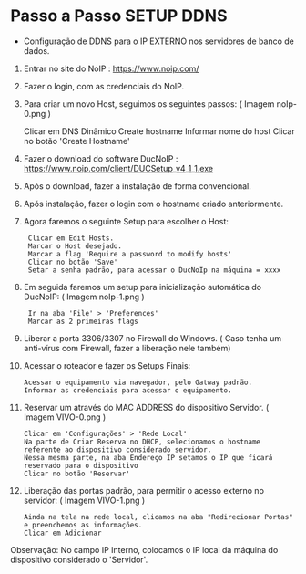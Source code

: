 Passo a Passo SETUP DDNS
=========================

- Configuração de DDNS para o IP EXTERNO nos servidores de banco de dados.

1. Entrar no site do NoIP : https://www.noip.com/
2. Fazer o login, com as credenciais do NoIP.
3. Para criar um novo Host, seguimos os seguintes passos: ( Imagem noIp-0.png )

	Clicar em DNS Dinâmico
	Create hostname
	Informar nome do host
	Clicar no botão 'Create Hostname'

4. Fazer o download do software DucNoIP : 	https://www.noip.com/client/DUCSetup_v4_1_1.exe

5. Após o download, fazer a instalação de forma convencional.

6. Após instalação, fazer o login com o hostname criado anteriormente.

7. Agora faremos o seguinte Setup para escolher o Host:

		Clicar em Edit Hosts.
		Marcar o Host desejado.
		Marcar a flag 'Require a password to modify hosts'
		Clicar no botão 'Save'
		Setar a senha padrão, para acessar o DucNoIp na máquina = xxxx

8. Em seguida faremos um setup para inicialização automática do DucNoIP: ( Imagem noIp-1.png )

		Ir na aba 'File' > 'Preferences'
		Marcar as 2 primeiras flags

	
9. Liberar a porta 3306/3307 no Firewall do Windows. ( Caso tenha um anti-vírus com Firewall, fazer a liberação nele também)

10. Acessar o roteador e fazer os Setups Finais:

		Acessar o equipamento via navegador, pelo Gatway padrão.
		Informar as credenciais para acessar o equipamento.
		

11. Reservar um através do MAC ADDRESS do dispositivo Servidor. ( Imagem VIVO-0.png )

		Clicar em 'Configurações' > 'Rede Local'
		Na parte de Criar Reserva no DHCP, selecionamos o hostname referente ao dispositivo considerado servidor.
		Nessa mesma parte, na aba Endereço IP setamos o IP que ficará reservado para o dispositivo
		Clicar no botão 'Reservar'

12. Liberação das portas padrão, para permitir o acesso externo no servidor: ( Imagem VIVO-1.png )

		Ainda na tela na rede local, clicamos na aba "Redirecionar Portas" e preenchemos as informações.
		Clicar em Adicionar

Observação: No campo IP Interno, colocamos o IP local da máquina do dispositivo considerado o 'Servidor'.